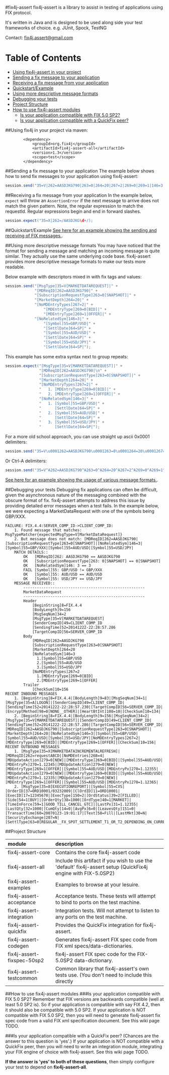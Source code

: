 #fix4j-assert 
fix4j-assert is a library to assist in testing of applications using FIX protocol.

It's written in Java and is designed to be used along side your test frameworks of choice.  e.g. JUnit, Spock, TestNG

Contact: [fix4j.assert@gmail.com](mailto:fix4j.assert@gmail.com)

Table of Contents
=================
* [Using fix4j-assert in your project](#using-fix4j-assert-in-your-project)
* [Sending a fix message to your application](#sending-a-fix-message-to-your-application)
* [Receiving a fix message from your application](#receiving-a-fix-message-from-your-application)
* [Quickstart/Example](#quickstartexample)
* [Using more descriptive message formats](#using-more-descriptive-message-formats)
* [Debugging your tests](#debugging-your-tests)
* [Project Structure](#project-structure)
* [How to use fix4j-assert modules](#how-to-use-fix4j-assert-modules)
  * [Is your application compatible with FIX 5.0 SP2?](#is-your-application-compatible-with-fix-50-sp2)
  * [Is your application compatible with a QuickFix peer?](#is-your-application-compatible-with-a-quickfix-peer)


##Using fix4j in your project
via maven:
```
        <dependency>
            <groupId>org.fix4j</groupId>
            <artifactId>fix4j-assert-all</artifactId>
            <version>1.3</version>
            <scope>test</scope>
        </dependency>
```

##Sending a fix message to your application
The example below shows how to send fix messages to your application using fix4j-assert:

```java
session.send("35=V|262=AASDJKG790|263=0|264=20|267=2|269=0|269=1|146=3|55=GBP/USD|64=SP|55=AUD/USD|64=SP|55=USD/JPY|64=SP|");
```

##Receiving a fix message from your application
In the example below, ```expect``` will throw an ```AssertionError``` if the next message to arrive does not match the given pattern.  Note, the regular expression to match the requestId. Regular expressions begin and end in forward slashes.

```java
session.expect("35=X|262=/AASDJKG\d+/);
```

##Quickstart/Example
[See here for an example showing the sending and receiving of FIX messages.](https://github.com/fix4j/fix4j-assert/blob/master/fix4j-assert-examples/src/test/java/org.fix4j.test/examples/clients/MatchingSessionTest.java).

##Using more descriptive message formats
You may have noticed that the format for sending a message and matching an incoming message is quite similar.  They actually use the same underlying code base.  fix4j-assert provides more descriptive message formats to make our tests more readable.  

Below example with descriptors mixed in with fix tags and values:
```java
session.send("[MsgType]35=V[MARKETDATAREQUEST]|" +
             "[MDReqID]262=AASDJKG790|" +
             "[SubscriptionRequestType]263=0[SNAPSHOT]|" +
             "[MarketDepth]264=20|" +
             "[NoMDEntryTypes]267=2|" +
                 "[MDEntryType]269=0[BID]|" +
                 "[MDEntryType]269=1[OFFER]|" +
             "[NoRelatedSym]146=3|" +
                 "[Symbol]55=GBP/USD|" +
                 "[SettlDate]64=SP|" +
                 "[Symbol]55=AUD/USD|" +
                 "[SettlDate]64=SP|" +
                 "[Symbol]55=USD/JPY|" +
                 "[SettlDate]64=SP|");
```
This example has some extra syntax next to group repeats:
```java
session.expect("[MsgType]35=V[MARKETDATAREQUEST]|" +
               "[MDReqID]262=AASDJKG790|\n" +
               "[SubscriptionRequestType]263=0[SNAPSHOT]|" +
               "[MarketDepth]264=20|" +
               "[NoMDEntryTypes]267=2|" +
               "   1. [MDEntryType]269=0[BID]|" +
               "   2. [MDEntryType]269=1[OFFER]|" +
               "[NoRelatedSym]146=3|" +
               "   1. [Symbol]55=GBP/USD|" +
               "      [SettlDate]64=SP|" +
               "   2. [Symbol]55=AUD/USD|" +
               "      [SettlDate]64=SP|" +
               "   3. [Symbol]55=USD/JPY|" +
               "      [SettlDate]64=SP|");
 ```
For a more old school approach, you can use straight up ascii 0x0001 delimiters:
```java
session.send("35=V\u0001262=AASDJKG790\u0001263=0\u0001264=20\u0001267=2\u0001269=0\u0001269=1\u0001146=3\u000155=GBP/USD\u000164=SP\u000155=AUD/USD\u000164=SP\u000155=USD/JPY\u000164=SP");
```

Or Ctrl-A delimiters:
```java
session.send("35=V^A262=AASDJKG790^A263=0^A264=20^A267=2^A269=0^A269=1^A146=3^A55=GBP/USD^A64=SP^A55=AUD/USD^A64=SP^A55=USD/JPY^A64=SP");
```
[See here for an example showing the usage of various message formats.](https://github.com/fix4j/fix4j-assert/blob/master/fix4j-assert-examples/src/test/java/org.fix4j.test/examples/clients/VariousMessageFormatsTest.java).

##Debugging your tests
Debugging fix applications can often be difficult, given the asynchronous nature of the messaging combined with the obscure format of fix.
fix4j-assert attempts to address this issue by providing detailed error messages when a test fails.  In the example below, we were expecting a MarketDataRequest with one of the symbols being GBP/XXX.
```
FAILURE: FIX.4.4:SERVER_COMP_ID->CLIENT_COMP_ID: 
    1. Found message that matches: MsgTypeMatcher{expectedMsgType=V[MarketDataRequest]}
    2. But message does not match: [MDReqID]262=AASDJKG790|[SubscriptionRequestType]263=0[SNAPSHOT]|[NoRelatedSym]146=3|[Symbol]55=GBP/XXX|[Symbol]55=AUD/USD|[Symbol]55=USD/JPY|
    MATCH DETAILS::
        OK   [MDReqID]262: AASDJKG790 == AASDJKG790
        OK   [SubscriptionRequestType]263: 0[SNAPSHOT] == 0[SNAPSHOT]
        OK   [NoRelatedSym]146: 3 == 3
        FAIL [Symbol]55: GBP/USD != GBP/XXX
        OK   [Symbol]55: AUD/USD == AUD/USD
        OK   [Symbol]55: USD/JPY == USD/JPY
    MESSAGE RECEIVED::
        ------------------------------------------------------
        MarketDataRequest
        ------------------------------------------------------
        Header
            [BeginString]8=FIX.4.4
            [BodyLength]9=156
            [MsgSeqNum]34=2
            [MsgType]35=V[MARKETDATAREQUEST]
            [SenderCompID]49=CLIENT_COMP_ID
            [SendingTime]52=20141222-22:28:57.286
            [TargetCompID]56=SERVER_COMP_ID
        Body
            [MDReqID]262=AASDJKG790
            [SubscriptionRequestType]263=0[SNAPSHOT]
            [MarketDepth]264=20
            [NoRelatedSym]146=3
              1.[Symbol]55=GBP/USD
              2.[Symbol]55=AUD/USD
              3.[Symbol]55=USD/JPY
            [NoMDEntryTypes]267=2
              1.[MDEntryType]269=0[BID]
              2.[MDEntryType]269=1[OFFER]
        Trailer
            [CheckSum]10=156
RECENT INBOUND MESSAGES
    1. [BeginString]8=FIX.4.4|[BodyLength]9=83|[MsgSeqNum]34=1|[MsgType]35=A[LOGON]|[SenderCompID]49=CLIENT_COMP_ID|[SendingTime]52=20141222-22:28:57.230|[TargetCompID]56=SERVER_COMP_ID|[EncryptMethod]98=0[NONE__OTHER]|[HeartBtInt]108=10|[CheckSum]10=134|
    2. [BeginString]8=FIX.4.4|[BodyLength]9=156|[MsgSeqNum]34=2|[MsgType]35=V[MARKETDATAREQUEST]|[SenderCompID]49=CLIENT_COMP_ID|[SendingTime]52=20141222-22:28:57.286|[TargetCompID]56=SERVER_COMP_ID|[MDReqID]262=AASDJKG790|[SubscriptionRequestType]263=0[SNAPSHOT]|[MarketDepth]264=20|[NoRelatedSym]146=3|[Symbol]55=GBP/USD|[Symbol]55=AUD/USD|[Symbol]55=USD/JPY|[NoMDEntryTypes]267=2|[MDEntryType]269=0[BID]|[MDEntryType]269=1[OFFER]|[CheckSum]10=156|
RECENT OUTBOUND MESSAGES
    1. [MsgType]35=X[MARKETDATAINCREMENTALREFRESH]|[MDReqID]262=requestABCD|[NoMDEntries]268=4|[MDUpdateAction]279=0[NEW]|[MDEntryType]269=0[BID]|[Symbol]55=AUD/USD|[MDEntryPx]270=1.12345|[MDUpdateAction]279=0[NEW]|[MDEntryType]269=1[OFFER]|[Symbol]55=AUD/USD|[MDEntryPx]270=1.12355|[MDUpdateAction]279=0[NEW]|[MDEntryType]269=0[BID]|[Symbol]55=AUD/USD|[MDEntryPx]270=1.12335|[MDUpdateAction]279=0[NEW]|[MDEntryType]269=1[OFFER]|[Symbol]55=AUD/USD|[MDEntryPx]270=1.12365|
    2. [MsgType]35=8[EXECUTIONREPORT]|[Symbol]55=CVS|[OrderID]37=ORD10001/03232009|[ClOrdID]11=ORD10001|[ExecID]17=12345678|[ExecType]150=2|[OrdStatus]39=2[FILLED]|[Side]54=1[BUY]|[OrderQty]38=1000|[OrdType]40=1[MARKET]|[TimeInForce]59=1[GOOD_TILL_CANCEL_GTC]|[LastPx]31=1.12355|[LastQty]32=1000|[CumQty]14=0|[AvgPx]6=0|[LeavesQty]151=0|[TransactTime]60=20070123-19:01:17|[Text]58=Fill|[LastMkt]30=N|[SecurityExchange]207=N|[SettlType]63=0[REGULAR__FX_SPOT_SETTLEMENT_T1_OR_T2_DEPENDING_ON_CURRENCY]|
```

##Project Structure

module | description
:------|:-----------------------------------
fix4j-assert-core | Contains the core fix4j-assert code
fix4j-assert-all | Include this artifact if you wish to use the 'default' fix4j-assert setup (QuickFix4j engine with FIX-5.0SP2)
fix4j-assert-examples | Examples to browse at your lesuire.
fix4j-assert-acceptance | Acceptance tests.  These tests will attempt to bind to ports on the test machine.
fix4j-assert-integration | Integration tests. Will not attempt to listen to any ports on the test machine.
fix4j-assert-quickfix | Provides the QuickFix integration for fix4j-assert.
fix4j-assert-codegen | Generates fix4j-assert FIX spec code from FIX xml specs/data-dictionaries.
fix4j-assert-fixspec-50sp2 | fix4j-assert FIX spec code for the FIX-5.0SP2 data-dictionary.
fix4j-assert-testcommon | Common library that fix4j-assert's own tests use.  (You don't need to include this directly

##How to use fix4j-assert modules
###Is your application compatible with FIX 5.0 SP2?
Remember that FIX versions are backwards compatible (well at least 5.0 SP2 is).  So if your application is compatible with say FIX 4.2, then it should also be compatible with 5.0 SP2.  If your application is NOT compatible with FIX 5.0 SP2, then you will need to generate fix4j-assert fix spec code from a valid FIX xml specification document.  See this wiki page TODO.

###Is your application compatible with a QuickFix peer?
(Chances are the answer to this question is 'yes'.)  If your application is NOT compatible with a QuickFix peer, then you will need to write an integration module, integrating your FIX engine of choice with fix4j-assert.  See this wiki page TODO.  

**If the answer is 'yes' to both of these questions**, then simply configure your test to depend on **fix4j-assert-all**.  
